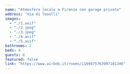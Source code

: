 ```yaml
---
name: "Atmosfera locale a Firenze con garage privato"
address: "Via di Toselli"
images:
  - "./1.avif"
  - "./2.jpeg"
  - "./3.jpeg"
  - "./4.avif"
  - "./5.avif"
bathrooms: 2
beds: 4
guests: 8
featured: false
link: "https://www.airbnb.it/rooms/1169475763997101346"
---
```

